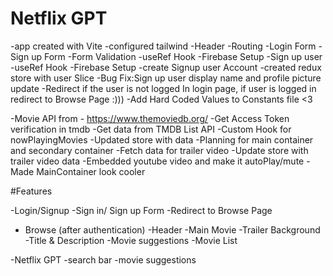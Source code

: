 # Netflix GPT

-app created with Vite
-configured tailwind
-Header
-Routing
-Login Form
-Sign up Form
-Form Validation
-useRef Hook
-Firebase Setup
-Sign up user
-useRef Hook
-Firebase Setup
-create Signup user Account
-created redux store with user Slice
-Bug Fix:Sign up user display name and profile picture update
-Redirect if the user is not logged In login page, if user is logged in redirect to Browse Page :)))
-Add Hard Coded Values to Constants file <3

-Movie API from - https://www.themoviedb.org/
-Get Access Token verification in tmdb
-Get data from TMDB List API
-Custom Hook for nowPlayingMovies
-Updated store with data
-Planning for main container and secondary container
-Fetch data for trailer video
-Update store with trailer video data
-Embedded youtube video and make it autoPlay/mute
-Made MainContainer look cooler

<!--  -->

#Features

-Login/Signup
-Sign in/ Sign up Form
-Redirect to Browse Page

- Browse (after authentication)
  -Header
  -Main Movie
  -Trailer Background
  -Title & Description
  -Movie suggestions
  -Movie List

-Netflix GPT
-search bar
-movie suggestions
